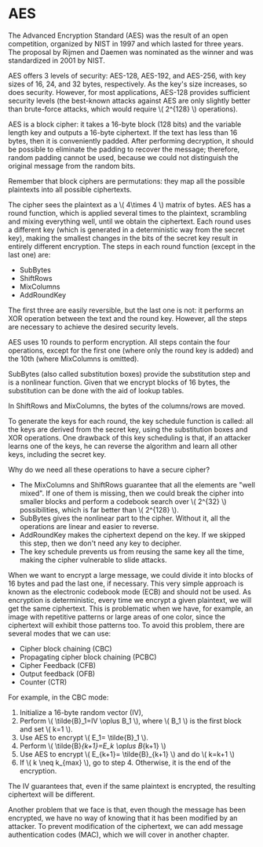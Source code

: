 # AES

The Advanced Encryption Standard (AES) was the result of an open competition, organized by NIST in 1997 and which lasted for three years. The proposal by Rijmen and Daemen was nominated as the winner and was standardized in 2001 by NIST.

AES offers 3 levels of security: AES-128, AES-192, and AES-256, with key sizes of 16, 24, and 32 bytes, respectively. As the key's size increases, so does security. However, for most applications, AES-128 provides sufficient security levels (the best-known attacks against AES are only slightly better than brute-force attacks, which would require \\( 2^{128} \\) operations).

AES is a block cipher: it takes a 16-byte block (128 bits) and the variable length key and outputs a 16-byte ciphertext. If the text has less than 16 bytes, then it is conveniently padded. After performing decryption, it should be possible to eliminate the padding to recover the message; therefore, random padding cannot be used, because we could not distinguish the original message from the random bits.

Remember that block ciphers are permutations: they map all the possible plaintexts into all possible ciphertexts.

The cipher sees the plaintext as a \\( 4\times 4 \\) matrix of bytes. AES has a round function, which is applied several times to the plaintext, scrambling and mixing everything well, until we obtain the ciphertext. Each round uses a different key (which is generated in a deterministic way from the secret key), making the smallest changes in the bits of the secret key result in entirely different encryption. The steps in each round function (except in the last one) are:
* SubBytes
* ShiftRows
* MixColumns
* AddRoundKey

The first three are easily reversible, but the last one is not: it performs an XOR operation between the text and the round key. However, all the steps are necessary to achieve the desired security levels.

AES uses 10 rounds to perform encryption. All steps contain the four operations, except for the first one (where only the round key is added) and the 10th (where MixColumns is omitted).

SubBytes (also called substitution boxes) provide the substitution step and is a nonlinear function. Given that we encrypt blocks of 16 bytes, the substitution can be done with the aid of lookup tables.

In ShiftRows and MixColumns, the bytes of the columns/rows are moved. 

To generate the keys for each round, the key schedule function is called: all the keys are derived from the secret key, using the substitution boxes and XOR operations. One drawback of this key scheduling is that, if an attacker learns one of the keys, he can reverse the algorithm and learn all other keys, including the secret key.

Why do we need all these operations to have a secure cipher?
* The MixColumns and ShiftRows guarantee that all the elements are "well mixed". If one of them is missing, then we could break the cipher into smaller blocks and perform a codebook search over \\( 2^{32} \\) possibilities, which is far better than \\( 2^{128} \\).
* SubBytes gives the nonlinear part to the cipher. Without it, all the operations are linear and easier to reverse.
* AddRoundKey makes the ciphertext depend on the key. If we skipped this step, then we don't need any key to decipher.
* The key schedule prevents us from reusing the same key all the time, making the cipher vulnerable to slide attacks.

When we want to encrypt a large message, we could divide it into blocks of 16 bytes and pad the last one, if necessary. This very simple approach is known as the electronic codebook mode (ECB) and should not be used. As encryption is deterministic, every time we encrypt a given plaintext, we will get the same ciphertext. This is problematic when we have, for example, an image with repetitive patterns or large areas of one color, since the ciphertext will exhibit those patterns too. To avoid this problem, there are several modes that we can use:
* Cipher block chaining (CBC)
* Propagating cipher block chaining (PCBC)
* Cipher Feedback (CFB)
* Output feedback (OFB)
* Counter (CTR)

For example, in the CBC mode:
1. Initialize a 16-byte random vector (IV), 
2. Perform \\( \tilde{B}_1=IV \oplus B_1 \\), where \\( B_1 \\) is the first block and set \\( k=1 \\).
3. Use AES to encrypt \\( E_1= \tilde{B}_1 \\).
4. Perform \\( \tilde{B}_{k+1}=E_k \oplus B_{k+1} \\)
5. Use AES to encrypt \\( E_{k+1}= \tilde{B}_{k+1} \\) and do \\( k=k+1 \\)
6. If \\( k \neq k_{max} \\), go to step 4. Otherwise, it is the end of the encryption.

The IV guarantees that, even if the same plaintext is encrypted, the resulting ciphertext will be different.

Another problem that we face is that, even though the message has been encrypted, we have no way of knowing that it has been modified by an attacker. To prevent modification of the ciphertext, we can add message authentication codes (MAC), which we will cover in another chapter.
